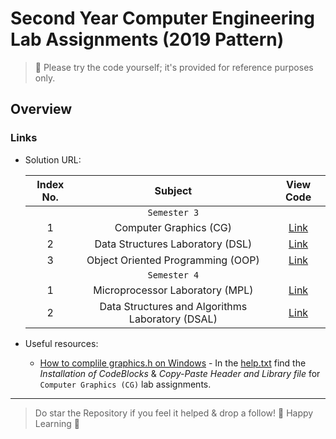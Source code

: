 # Second Year Computer Engineering Lab Assignments (2019 Pattern)

> 📌 Please try the code yourself; it's provided for reference purposes only.

## Overview

### Links

- Solution URL:

  | Index No. | Subject | View Code |
  |:----------:|:----------:|:----------:|
  || ``Semester 3`` ||
  | 1 | Computer Graphics (CG) | [Link](https://github.com/gauravgorane/SPPU-Comp-SE-2019-Pattern/tree/main/CG) |
  | 2 | Data Structures Laboratory (DSL) | [Link](https://github.com/gauravgorane/SPPU-Comp-SE-2019-Pattern/tree/main/DSAL) |
  | 3 | Object Oriented Programming (OOP) | [Link](https://github.com/gauravgorane/SPPU-Comp-SE-2019-Pattern/tree/main/OOP) |
  || ``Semester 4`` ||
  | 1 |  Microprocessor Laboratory (MPL) | [Link](https://github.com/gauravgorane/SPPU-Comp-SE-2019-Pattern/tree/main/MPL) |
  | 2 |  Data Structures and Algorithms Laboratory (DSAL) | [Link](https://github.com/gauravgorane/SPPU-Comp-SE-2019-Pattern/tree/main/DSAL) |

 - Useful resources:

     - [How to complile graphics.h on Windows](https://github.com/gauravgorane/SPPU-Comp-SE-2019-Pattern/tree/main/CG/Adding%20graphics%20header/codeblocks-header-file) - In the [help.txt](https://github.com/gauravgorane/SPPU-Comp-SE-2019-Pattern/blob/main/CG/Adding%20graphics%20header/codeblocks-header-file/Help.txt) find the *Installation of CodeBlocks* & *Copy-Paste Header and Library file* for `Computer Graphics (CG)` lab assignments.

---
> Do star the Repository if you feel it helped & drop a follow! 🖤 Happy Learning 🖤
